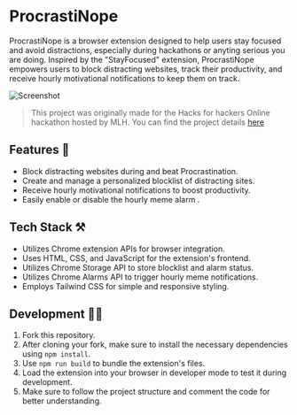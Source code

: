 
# ProcrastiNope 

ProcrastiNope is a browser extension designed to help users stay focused and avoid distractions, especially during hackathons or anyting serious you are doing. Inspired by the "StayFocused" extension, ProcrastiNope empowers users to block distracting websites, track their productivity, and receive hourly motivational notifications to keep them on track.

![Screenshot](https://i.ibb.co/HFkrn4X/ss1.png)

> This project was originally made for the Hacks for hackers Online hackathon hosted by MLH. You can find the project details  [here](https://devpost.com/software/procrastinope)


## Features 💫

-   Block distracting websites during and beat Procrastination.
-   Create and manage a personalized blocklist of distracting sites.
-   Receive hourly motivational notifications to boost productivity.
-   Easily enable or disable the hourly meme alarm .

## Tech Stack ⚒️

-   Utilizes Chrome extension APIs for browser integration.
-   Uses HTML, CSS, and JavaScript for the extension's frontend.
-   Utilizes Chrome Storage API to store blocklist and alarm status.
-   Utilizes Chrome Alarms API to trigger hourly meme notifications.
-   Employs Tailwind CSS for simple and responsive styling.

## Development 👩‍💻

1.  Fork this repository.
2.  After cloning your fork, make sure to install the necessary dependencies using `npm install`.
3.  Use `npm run build` to bundle the extension's files.
4.  Load the extension into your browser in developer mode to test it during development.
5.  Make sure to follow the project structure and comment the code for better understanding.
